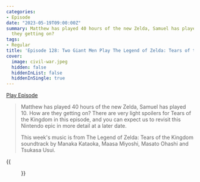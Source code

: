 ```yaml
---
categories:
- Episode
date: "2023-05-19T09:00:00Z"
summary: Matthew has played 40 hours of the new Zelda, Samuel has played 10. How are
  they getting on?
tags:
- Regular
title: 'Episode 128: Two Giant Men Play The Legend of Zelda: Tears of the Kingdom'
cover: 
  image: civil-war.jpeg
  hidden: false
  hiddenInList: false
  hiddenInSingle: true
---
```


[Play Episode](https://www.patreon.com/posts/episode-128-two-83212903)
> Matthew has played 40 hours of the new Zelda, Samuel has played 10. How are they getting on? There are very light spoilers for Tears of the Kingdom in this episode, and you can expect us to revisit this Nintendo epic in more detail at a later date.
>
> This week's music is from The Legend of Zelda: Tears of the Kingdom soundtrack by Manaka Kataoka, Maasa Miyoshi, Masato Ohashi and Tsukasa Usui.

{{<figure 
    src="civil-war.jpeg" 
    caption="Image credit: EdeleEdo" 
    alt="Civil War">}}